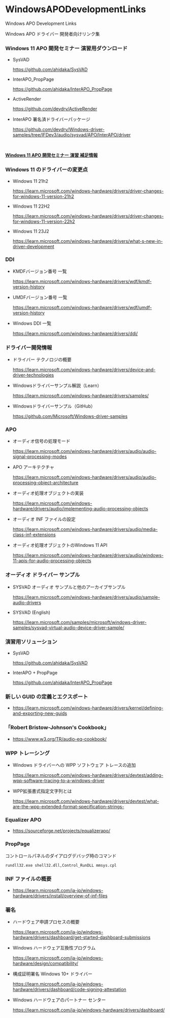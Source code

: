 # WindowsAPODevelopmentLinks

Windows APO Development Links

Windows APO ドライバー 開発者向けリンク集

### Windows 11 APO 開発セミナー 演習用ダウンロード

- SysVAD

  https://github.com/ahidaka/SysVAD

- InterAPO_PropPage

  https://github.com/ahidaka/InterAPO_PropPage

- ActiveRender

  https://github.com/devdrv/ActiveRender

- InterAPO 署名済ドライバーパッケージ

  https://github.com/devdrv/Windows-driver-samples/tree/IFDev3/audio/sysvad/APO/InterAPO/driver

<br/>

[**Windows 11 APO 開発セミナー 演習 補足情報**](Training.md)
<br/>

### Windows 11 のドライバーの変更点

- Windows 11 21h2

  https://learn.microsoft.com/windows-hardware/drivers/driver-changes-for-windows-11-version-21h2

- Windows 11 22H2

  https://learn.microsoft.com/windows-hardware/drivers/driver-changes-for-windows-11-version-22h2

- Windows 11 23J2

  https://learn.microsoft.com/windows-hardware/drivers/what-s-new-in-driver-development

### DDI

- KMDFバージョン番号 一覧

  https://learn.microsoft.com/windows-hardware/drivers/wdf/kmdf-version-history

- UMDFバージョン番号 一覧

  https://learn.microsoft.com/windows-hardware/drivers/wdf/umdf-version-history

- Windows DDI 一覧

  https://learn.microsoft.com/windows-hardware/drivers/ddi/

### ドライバー開発情報

- ドライバー テクノロジの概要

  https://learn.microsoft.com/windows-hardware/drivers/device-and-driver-technologies

- Windowsドライバーサンプル解説（Learn）

  https://learn.microsoft.com/windows-hardware/drivers/samples/

- Windowsドライバーサンプル（GitHub）

  https://github.com/Microsoft/Windows-driver-samples

### APO

- オーディオ信号の処理モード

  https://learn.microsoft.com/windows-hardware/drivers/audio/audio-signal-processing-modes

- APO アーキテクチャ

  https://learn.microsoft.com/windows-hardware/drivers/audio/audio-processing-object-architecture

- オーディオ処理オブジェクトの実装

  https://learn.microsoft.com/windows-hardware/drivers/audio/implementing-audio-processing-objects

- オーディオ INF ファイルの設定

  https://learn.microsoft.com/windows-hardware/drivers/audio/media-class-inf-extensions

- オーディオ処理オブジェクトのWindows 11 API

  https://learn.microsoft.com/windows-hardware/drivers/audio/windows-11-apis-for-audio-processing-objects

### オーディオ ドライバー サンプル

- SYSVAD オーディオ サンプルと他のアーカイブサンプル

  https://learn.microsoft.com/windows-hardware/drivers/audio/sample-audio-drivers

- SYSVAD (English)

  https://learn.microsoft.com/samples/microsoft/windows-driver-samples/sysvad-virtual-audio-device-driver-sample/

### 演習用ソリューション

- SysVAD

  https://github.com/ahidaka/SysVAD

- InterAPO + PropPage

  https://github.com/ahidaka/InterAPO_PropPage

### 新しい GUID の定義とエクスポート

- https://learn.microsoft.com/windows-hardware/drivers/kernel/defining-and-exporting-new-guids

### 「Robert Bristow-Johnson's Cookbook」

- https://www.w3.org/TR/audio-eq-cookbook/

### WPP トレーシング

- Windows ドライバーへの WPP ソフトウェア トレースの追加

  https://learn.microsoft.com/windows-hardware/drivers/devtest/adding-wpp-software-tracing-to-a-windows-driver

- WPP拡張書式指定文字列とは

  https://learn.microsoft.com/windows-hardware/drivers/devtest/what-are-the-wpp-extended-format-specification-strings-

### Equalizer APO

  - https://sourceforge.net/projects/equalizerapo/

### PropPage

コントロールパネルのダイアログデバッグ時のコマンド

```
rundll32.exe shell32.dll,Control_RunDLL mmsys.cpl
```

### INF ファイルの概要

- https://learn.microsoft.com/ja-jp/windows-hardware/drivers/install/overview-of-inf-files

### 署名

- ハードウェア申請プロセスの概要

  https://learn.microsoft.com/ja-jp/windows-hardware/drivers/dashboard/get-started-dashboard-submissions

- Windows ハードウェア互換性プログラム

  https://learn.microsoft.com/ja-jp/windows-hardware/design/compatibility/

- 構成証明署名 Windows 10+ ドライバー

  https://learn.microsoft.com/ja-jp/windows-hardware/drivers/dashboard/code-signing-attestation

- Windows ハードウェアのパートナー センター

  https://learn.microsoft.com/ja-jp/windows-hardware/drivers/dashboard/
